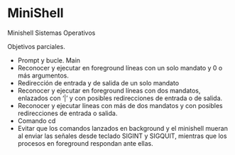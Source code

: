 # MiniShell
Minishell Sistemas Operativos

Objetivos parciales.
- Prompt y bucle. Main
- Reconocer y ejecutar en foreground líneas con un solo mandato y 0 o más argumentos.
- Redirección de entrada y de salida de un solo mandato
- Reconocer y ejecutar en foreground líneas con dos mandatos, enlazados con ‘|’ y con posibles
redirecciones de entrada o de salida.
- Reconocer y ejecutar líneas con más de dos mandatos y con posibles redirecciones de entrada
o salida.
- Comando cd
- Evitar que los comandos lanzados en background y el minishell mueran al enviar las señales
desde teclado SIGINT y SIGQUIT, mientras que los procesos en foreground respondan ante
ellas.
